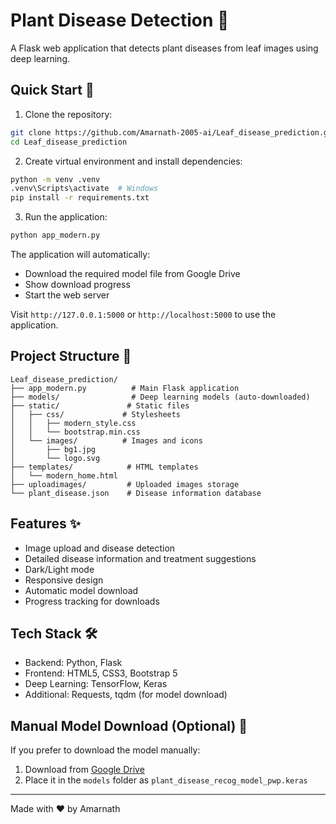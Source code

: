# Plant Disease Detection 🌿

A Flask web application that detects plant diseases from leaf images using deep learning.

## Quick Start 🚀

1. Clone the repository:
```bash
git clone https://github.com/Amarnath-2005-ai/Leaf_disease_prediction.git
cd Leaf_disease_prediction
```

2. Create virtual environment and install dependencies:
```bash
python -m venv .venv
.venv\Scripts\activate  # Windows
pip install -r requirements.txt
```

3. Run the application:
```bash
python app_modern.py
```

The application will automatically:
- Download the required model file from Google Drive
- Show download progress
- Start the web server

Visit `http://127.0.0.1:5000` or `http://localhost:5000` to use the application.

## Project Structure 📁

```
Leaf_disease_prediction/
├── app_modern.py          # Main Flask application
├── models/                # Deep learning models (auto-downloaded)
├── static/               # Static files
│   ├── css/             # Stylesheets
│   │   ├── modern_style.css
│   │   └── bootstrap.min.css
│   └── images/          # Images and icons
│       ├── bg1.jpg
│       └── logo.svg
├── templates/            # HTML templates
│   └── modern_home.html
├── uploadimages/         # Uploaded images storage
└── plant_disease.json    # Disease information database
```

## Features ✨

- Image upload and disease detection
- Detailed disease information and treatment suggestions
- Dark/Light mode
- Responsive design
- Automatic model download
- Progress tracking for downloads

## Tech Stack 🛠️

- Backend: Python, Flask
- Frontend: HTML5, CSS3, Bootstrap 5
- Deep Learning: TensorFlow, Keras
- Additional: Requests, tqdm (for model download)

## Manual Model Download (Optional) 🔧

If you prefer to download the model manually:
1. Download from [Google Drive](https://drive.google.com/uc?export=download&id=1HJBCQTyOrTKgBNJ7gH-H9lB37df_81-7)
2. Place it in the `models` folder as `plant_disease_recog_model_pwp.keras`

---
Made with ❤️ by Amarnath 
